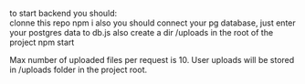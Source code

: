 to start backend you should:  
clonne this repo
npm i
also you should connect your pg database, just enter your postgres data to db.js
also create a dir /uploads in the root of the project
npm start

Max number of uploaded files per request is 10.
User uploads will be stored in /uploads folder in the project root.
